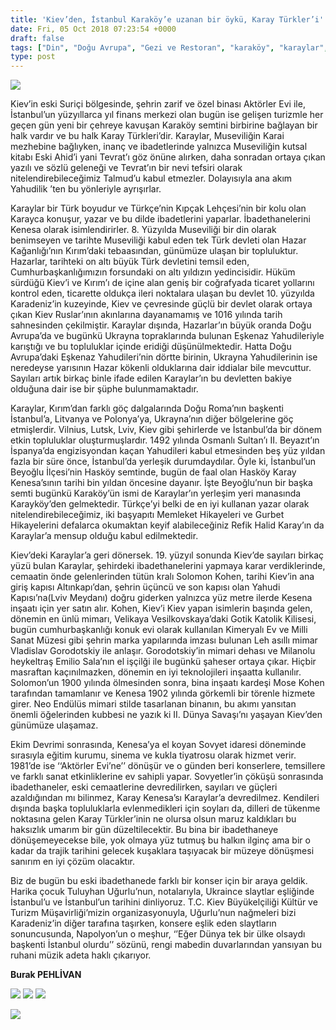 ```yaml
---
title: 'Kiev’den, İstanbul Karaköy’e uzanan bir öykü, Karay Türkler’i'
date: Fri, 05 Oct 2018 07:23:54 +0000
draft: false
tags: ["Din", "Doğu Avrupa", "Gezi ve Restoran", "karaköy", "karaylar", "Kiev", "Kiev", "kültür", "Kültür ve Din", "Tarih", "tarih", "Yaşam"]
type: post
---
```


![](https://burakpehlivan.org/wp-content/uploads/2018/10/Ekran-Resmi-2018-10-05-10.56.24.png)




Kiev’in eski Suriçi bölgesinde, şehrin zarif ve özel binası Aktörler Evi ile, İstanbul’un yüzyıllarca yıl finans merkezi olan bugün ise gelişen turizmle her geçen gün yeni bir çehreye kavuşan Karaköy semtini birbirine bağlayan bir halk vardır ve bu halk Karay Türkleri’dir.  Karaylar, Museviliğin Karai mezhebine bağlıyken, inanç ve ibadetlerinde yalnızca Museviliğin kutsal kitabı Eski Ahid’i yani Tevrat’ı göz önüne alırken, daha sonradan ortaya çıkan yazılı ve sözlü geleneği ve Tevrat’ın bir nevi tefsiri olarak nitelendirebileceğimiz Talmud’u kabul etmezler. Dolayısıyla ana akım Yahudilik ’ten bu yönleriyle ayrışırlar.




Karaylar bir Türk boyudur ve Türkçe’nin Kıpçak Lehçesi’nin bir kolu olan Karayca konuşur, yazar ve bu dilde ibadetlerini yaparlar. İbadethanelerini Kenesa olarak isimlendirirler. 8. Yüzyılda Museviliği bir din olarak benimseyen ve tarihte Museviliği kabul eden tek Türk devleti olan Hazar Kağanlığı’nın Kırım’daki tebaasından, günümüze ulaşan bir topluluktur. Hazarlar, tarihteki on altı büyük Türk devletini temsil eden, Cumhurbaşkanlığımızın forsundaki on altı yıldızın yedincisidir. Hüküm sürdüğü Kiev’i ve Kırım’ı de içine alan geniş bir coğrafyada ticaret yollarını kontrol eden, ticarette oldukça ileri noktalara ulaşan bu devlet 10. yüzyılda Karadeniz’in kuzeyinde, Kiev ve çevresinde güçlü bir devlet olarak ortaya çıkan Kiev Ruslar’ının akınlarına dayanamamış ve 1016 yılında tarih sahnesinden çekilmiştir. Karaylar dışında, Hazarlar’ın büyük oranda Doğu Avrupa’da ve bugünkü Ukrayna topraklarında bulunan Eşkenaz Yahudileriyle karıştığı ve bu topluluklar içinde eridiği düşünülmektedir. Hatta Doğu Avrupa’daki Eşkenaz Yahudileri’nin dörtte birinin, Ukrayna Yahudilerinin ise neredeyse yarısının Hazar kökenli olduklarına dair iddialar bile mevcuttur. Sayıları artık birkaç binle ifade edilen Karaylar’ın bu devletten bakiye olduğuna dair ise bir şüphe bulunmamaktadır.




Karaylar, Kırım’dan farklı göç dalgalarında Doğu Roma’nın başkenti İstanbul’a, Litvanya ve Polonya’ya, Ukrayna’nın diğer bölgelerine göç etmişlerdir. Vilnius, Lutsk, Lviv, Kiev gibi şehirlerde ve İstanbul’da bir dönem etkin topluluklar oluşturmuşlardır. 1492 yılında Osmanlı Sultan’ı II. Beyazıt’ın İspanya’da engizisyondan kaçan Yahudileri kabul etmesinden beş yüz yıldan fazla bir süre önce, İstanbul’da yerleşik durumdaydılar. Öyle ki, İstanbul’un Beyoğlu İlçesi’nin Hasköy semtinde, bugün de faal olan Hasköy Karay Kenesa’sının tarihi bin yıldan öncesine dayanır. İşte Beyoğlu’nun bir başka semti bugünkü Karaköy’ün ismi de Karaylar’ın yerleşim yeri manasında Karayköy’den gelmektedir. Türkçe’yi belki de en iyi kullanan yazar olarak nitelendirebileceğimiz, iki başyapıtı Memleket Hikayeleri ve Gurbet Hikayelerini defalarca okumaktan keyif alabileceğiniz Refik Halid Karay’ın da Karaylar’a mensup olduğu kabul edilmektedir.




Kiev’deki Karaylar’a geri dönersek. 19. yüzyıl sonunda Kiev’de sayıları birkaç yüzü bulan Karaylar, şehirdeki ibadethanelerini yapmaya karar verdiklerinde, cemaatin önde gelenlerinden tütün kralı Solomon Kohen, tarihi Kiev’in ana giriş kapısı Altınkapı’dan, şehrin üçüncü ve son kapısı olan Yahudi Kapısı’na(Lviv Meydanı) doğru giderken yalnızca yüz metre ilerde Kesena inşaatı için yer satın alır. Kohen, Kiev’i Kiev yapan isimlerin başında gelen, dönemin en ünlü mimarı, Velikaya Vesilkovskaya’daki Gotik Katolik Kilisesi, bugün cumhurbaşkanlığı konuk evi olarak kullanılan Kimeryalı Ev ve Milli Sanat Müzesi gibi şehrin marka yapılarında imzası bulunan Leh asıllı mimar Vladislav Gorodotskiy ile anlaşır. Gorodotskiy’in mimari dehası ve Milanolu heykeltraş Emilio Sala’nın el işçilği ile bugünkü şaheser ortaya çıkar. Hiçbir masraftan kaçınılmazken, dönemin en iyi teknolojileri inşaatta kullanılır. Solomon’un 1900 yılında ölmesinden sonra, bina inşaatı kardeşi Mose Kohen tarafından tamamlanır ve Kenesa 1902 yılında görkemli bir törenle hizmete girer. Neo Endülüs mimari stilde tasarlanan binanın, bu akımı yansıtan önemli öğelerinden kubbesi ne yazık ki II. Dünya Savaşı’nı yaşayan Kiev’den günümüze ulaşamaz.




Ekim Devrimi sonrasında, Kenesa’ya el koyan Sovyet idaresi döneminde sırasıyla eğitim kurumu, sinema ve kukla tiyatrosu olarak hizmet verir. 1981’de ise ‘‘Aktörler Evi’ne’’ dönüşür ve o günden beri konserlere, temsillere ve farklı sanat etkinliklerine ev sahipli yapar. Sovyetler’in çöküşü sonrasında ibadethaneler, eski cemaatlerine devredilirken, sayıları ve güçleri azaldığından mı bilinmez, Karay Kenesa’sı Karaylar’a devredilmez. Kendileri dışında başka topluluklarla evlenmedikleri için soyları da, dilleri de tükenme noktasına gelen Karay Türkler’inin ne olursa olsun maruz kaldıkları bu haksızlık umarım bir gün düzeltilecektir. Bu bina bir ibadethaneye dönüşemeyecekse bile, yok olmaya yüz tutmuş bu halkın ilginç ama bir o kadar da trajik tarihini gelecek kuşaklara taşıyacak bir müzeye dönüşmesi sanırım en iyi çözüm olacaktır.




Biz de bugün bu eski ibadethanede farklı bir konser için bir araya geldik. Harika çocuk Tuluyhan Uğurlu’nun, notalarıyla, Ukraince slaytlar eşliğinde İstanbul’u ve İstanbul’un tarihini dinliyoruz. T.C. Kiev Büyükelçiliği Kültür ve Turizm Müşavirliği’mizin organizasyonuyla, Uğurlu’nun nağmeleri bizi Karadeniz’in diğer tarafına taşırken, konsere eşlik eden slaytların sonuncusunda, Napolyon’un o meşhur, ‘’Eğer Dünya tek bir ülke olsaydı başkenti İstanbul olurdu’’ sözünü, rengi mabedin duvarlarından yansıyan bu ruhani müzik adeta haklı çıkarıyor.




**Burak PEHLİVAN**


![](https://burakpehlivan.org/wp-content/uploads/2018/10/WhatsApp-Image-2018-10-05-at-10.17.53-1024x768.jpeg) ![](https://burakpehlivan.org/wp-content/uploads/2018/10/WhatsApp-Image-2018-10-05-at-10.17.54-1-1024x768.jpeg) ![](https://burakpehlivan.org/wp-content/uploads/2018/10/WhatsApp-Image-2018-10-05-at-10.17.54-1024x768.jpeg)

![](https://burakpehlivan.org/wp-content/uploads/2018/10/Ekran-Resmi-2018-10-05-10.21.56-1024x681.png)

